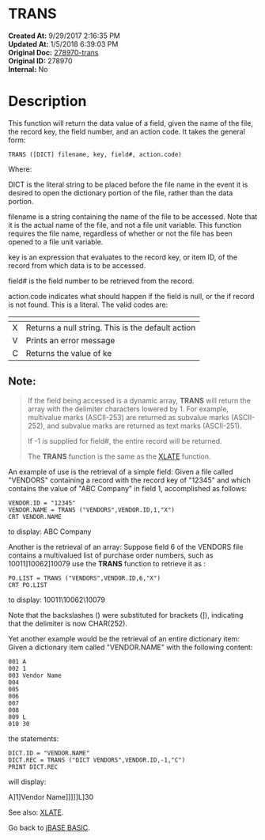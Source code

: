 # TRANS

**Created At:** 9/29/2017 2:16:35 PM  
**Updated At:** 1/5/2018 6:39:03 PM  
**Original Doc:** [278970-trans](https://docs.jbase.com/36868-jbase-basic/278970-trans)  
**Original ID:** 278970  
**Internal:** No  


# Description

This function will return the data value of a field, given the name of the file, the record key, the field number, and an action code. It takes the general form:

```
TRANS ([DICT] filename, key, field#, action.code)
```

Where:

DICT is the literal string to be placed before the file name in the event it is desired to open the dictionary portion of the file, rather than the data portion.

filename is a string containing the name of the file to be accessed. Note that it is the actual name of the file, and not a file unit variable. This function requires the file name, regardless of whether or not the file has been opened to a file unit variable.

key is an expression that evaluates to the record key, or item ID, of the record from which data is to be accessed.

field# is the field number to be retrieved from the record.

action.code indicates what should happen if the field is null, or the if record is not found. This is a literal. The valid codes are:


| <!----> | <!----> |
| --- | --- |
| X<br> | Returns a null string. This is the default action<br> |
| V<br> | Prints an error message<br> |
| C<br> | Returns the value of ke<br> |


## Note: 


> If the field being accessed is a dynamic array, **TRANS** will return the array with the delimiter characters lowered by 1. For example, multivalue marks (ASCII-253) are returned as subvalue marks (ASCII-252), and subvalue marks are returned as text marks (ASCII-251).
> 
> If -1 is supplied for field#, the entire record will be returned.
> 
> The **TRANS** function is the same as the [XLATE](./../xlate) function.


An example of use is the retrieval of a simple field: Given a file called "VENDORS" containing a record with the record key of "12345" and which contains the value of "ABC Company" in field 1, accomplished as follows:

```
VENDOR.ID = "12345"
VENDOR.NAME = TRANS ("VENDORS",VENDOR.ID,1,"X")
CRT VENDOR.NAME
```

to display: ABC Company

Another is the retrieval of an array: Suppose field 6 of the VENDORS file contains a multivalued list of purchase order numbers, such as 10011]10062]10079 use the **TRANS** function to retrieve it as :

```
PO.LIST = TRANS ("VENDORS",VENDOR.ID,6,"X")
CRT PO.LIST
```

to display: 10011\10062\10079

Note that the backslashes (\) were substituted for brackets (]), indicating that the delimiter is now CHAR(252).

Yet another example would be the retrieval of an entire dictionary item: Given a dictionary item called "VENDOR.NAME" with the following content:

```
001 A
002 1
003 Vendor Name
004
005
006
007
008
009 L
010 30
```

the statements:

```
DICT.ID = "VENDOR.NAME"
DICT.REC = TRANS ("DICT VENDORS",VENDOR.ID,-1,"C")
PRINT DICT.REC
```

will display:

A]1]Vendor Name]]]]]L]30



See also: [XLATE](./../xlate).

Go back to [jBASE BASIC](./../jbase-basic-programmers-reference-guide).
